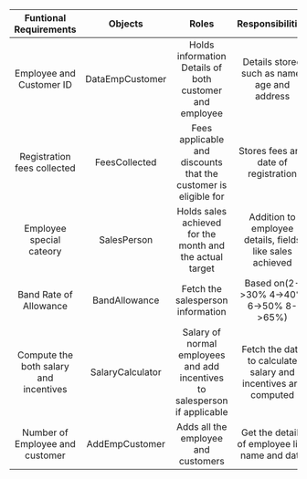 | Funtional Requirements                 | Objects          | Roles                                                                      | Responsibilities                                              |
| :---------------------:                | :-----------:    | :----------------:                                                         | :----------------------:                                      |
| Employee and Customer ID               |DataEmpCustomer   | Holds information Details of both customer and employee                    | Details stored such as name, age and address                  |
| Registration fees collected            | FeesCollected    | Fees applicable and discounts that the customer is eligible for            | Stores fees and date of registration                          |
| Employee special cateory               | SalesPerson      | Holds sales achieved for the month and the actual target                   | Addition to employee details, fields like sales achieved      |
| Band Rate of Allowance                 | BandAllowance    | Fetch the salesperson information                                          | Based on(2->30% 4->40% 6->50% 8->65%)                                  |              
| Compute the both salary and incentives | SalaryCalculator | Salary of normal employees and add incentives to salesperson if applicable | Fetch the data to calculate salary and incentives are computed| 
| Number of Employee and customer        | AddEmpCustomer             | Adds all the employee and customers                                        | Get the details of employee like name and date                |
   
